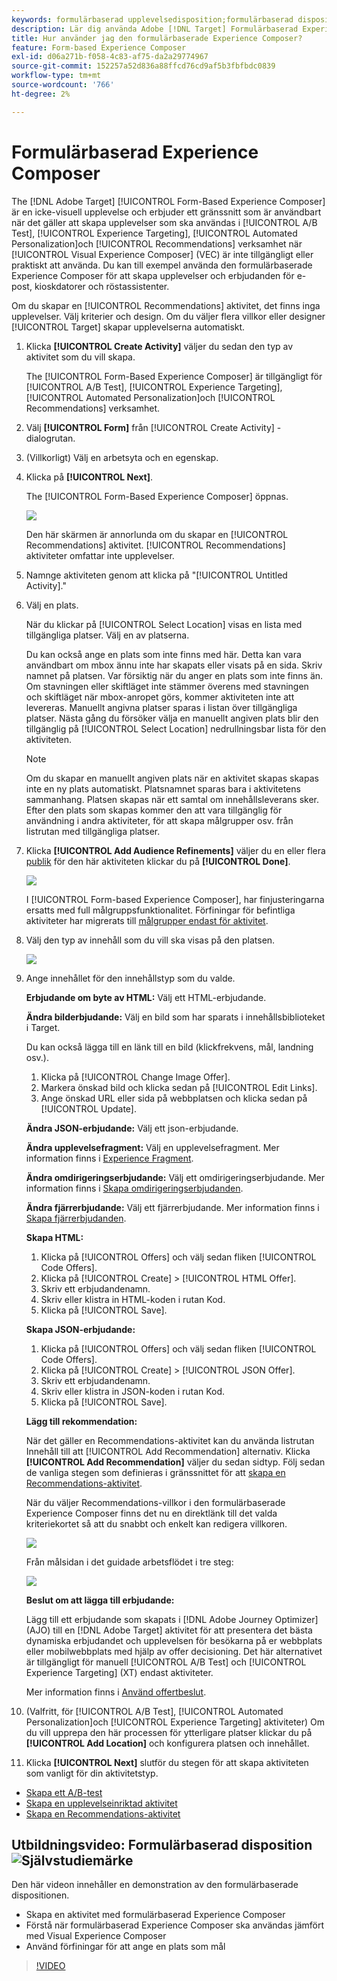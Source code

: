 ```yaml
---
keywords: formulärbaserad upplevelsedisposition;formulärbaserad disposition;förbättringar
description: Lär dig använda Adobe [!DNL Target] Formulärbaserad Experience Composer för att skapa icke-visuella upplevelser. Använd den här dispositionen när VEC inte är tillgängligt eller inte är praktiskt att använda.
title: Hur använder jag den formulärbaserade Experience Composer?
feature: Form-based Experience Composer
exl-id: d06a271b-f058-4c83-af75-da2a29774967
source-git-commit: 152257a52d836a88ffcd76cd9af5b3fbfbdc0839
workflow-type: tm+mt
source-wordcount: '766'
ht-degree: 2%

---
```


# Formulärbaserad Experience Composer

The [!DNL Adobe Target] [!UICONTROL Form-Based Experience Composer] är en icke-visuell upplevelse och erbjuder ett gränssnitt som är användbart när det gäller att skapa upplevelser som ska användas i [!UICONTROL A/B Test], [!UICONTROL Experience Targeting], [!UICONTROL Automated Personalization]och [!UICONTROL Recommendations] verksamhet när [!UICONTROL Visual Experience Composer] (VEC) är inte tillgängligt eller praktiskt att använda. Du kan till exempel använda den formulärbaserade Experience Composer för att skapa upplevelser och erbjudanden för e-post, kioskdatorer och röstassistenter.

Om du skapar en [!UICONTROL Recommendations] aktivitet, det finns inga upplevelser. Välj kriterier och design. Om du väljer flera villkor eller designer [!UICONTROL Target] skapar upplevelserna automatiskt.

1. Klicka **[!UICONTROL Create Activity]** väljer du sedan den typ av aktivitet som du vill skapa.

   The [!UICONTROL Form-Based Experience Composer] är tillgängligt för [!UICONTROL A/B Test], [!UICONTROL Experience Targeting], [!UICONTROL Automated Personalization]och [!UICONTROL Recommendations] verksamhet.

1. Välj **[!UICONTROL Form]** från [!UICONTROL Create Activity] -dialogrutan.

1. (Villkorligt) Välj en arbetsyta och en egenskap.

1. Klicka på **[!UICONTROL Next]**.

   The [!UICONTROL Form-Based Experience Composer] öppnas.

   ![](assets/location_refinements.png)

   Den här skärmen är annorlunda om du skapar en [!UICONTROL Recommendations] aktivitet. [!UICONTROL Recommendations] aktiviteter omfattar inte upplevelser.

1. Namnge aktiviteten genom att klicka på &quot;[!UICONTROL Untitled Activity].&quot;
1. Välj en plats.

   När du klickar på [!UICONTROL Select Location] visas en lista med tillgängliga platser. Välj en av platserna.

   Du kan också ange en plats som inte finns med här. Detta kan vara användbart om mbox ännu inte har skapats eller visats på en sida. Skriv namnet på platsen. Var försiktig när du anger en plats som inte finns än. Om stavningen eller skiftläget inte stämmer överens med stavningen och skiftläget när mbox-anropet görs, kommer aktiviteten inte att levereras. Manuellt angivna platser sparas i listan över tillgängliga platser. Nästa gång du försöker välja en manuellt angiven plats blir den tillgänglig på [!UICONTROL Select Location] nedrullningsbar lista för den aktiviteten.

   >[!NOTE]
   >
   >Om du skapar en manuellt angiven plats när en aktivitet skapas skapas inte en ny plats automatiskt. Platsnamnet sparas bara i aktivitetens sammanhang. Platsen skapas när ett samtal om innehållsleverans sker. Efter den plats som skapas kommer den att vara tillgänglig för användning i andra aktiviteter, för att skapa målgrupper osv. från listrutan med tillgängliga platser.

1. Klicka **[!UICONTROL Add Audience Refinements]** väljer du en eller flera [publik](/help/main/c-target/target.md#concept_A782F8481A5041EBA75103CB26376522) för den här aktiviteten klickar du på **[!UICONTROL Done]**.

   ![](assets/location_refinements_2.png)

   I [!UICONTROL Form-based Experience Composer], har finjusteringarna ersatts med full målgruppsfunktionalitet. Förfiningar för befintliga aktiviteter har migrerats till [målgrupper endast för aktivitet](/help/main/c-target/creating-activity-only-audience.md#concept_A6BADCF530ED4AE1852E677FEBE68483).

1. Välj den typ av innehåll som du vill ska visas på den platsen.

   ![](assets/form_content.png)

1. Ange innehållet för den innehållstyp som du valde.

   **Erbjudande om byte av HTML:** Välj ett HTML-erbjudande.

   **Ändra bilderbjudande:** Välj en bild som har sparats i innehållsbiblioteket i Target.

   Du kan också lägga till en länk till en bild (klickfrekvens, mål, landning osv.).

   1. Klicka på [!UICONTROL Change Image Offer].
   1. Markera önskad bild och klicka sedan på [!UICONTROL Edit Links].
   1. Ange önskad URL eller sida på webbplatsen och klicka sedan på [!UICONTROL Update].

   **Ändra JSON-erbjudande:** Välj ett json-erbjudande.

   **Ändra upplevelsefragment:** Välj en upplevelsefragment. Mer information finns i [Experience Fragment](/help/main/c-experiences/c-manage-content/aem-experience-fragments.md).

   **Ändra omdirigeringserbjudande:** Välj ett omdirigeringserbjudande. Mer information finns i [Skapa omdirigeringserbjudanden](/help/main/c-experiences/c-manage-content/offer-redirect.md).

   **Ändra fjärrerbjudande:** Välj ett fjärrerbjudande. Mer information finns i [Skapa fjärrerbjudanden](/help/main/c-experiences/c-manage-content/about-remote-offers.md).

   **Skapa HTML:**

   1. Klicka på [!UICONTROL Offers] och välj sedan fliken [!UICONTROL Code Offers].
   1. Klicka på [!UICONTROL Create] > [!UICONTROL HTML Offer].
   1. Skriv ett erbjudandenamn.
   1. Skriv eller klistra in HTML-koden i rutan Kod.
   1. Klicka på [!UICONTROL Save].

   **Skapa JSON-erbjudande:**

   1. Klicka på [!UICONTROL Offers] och välj sedan fliken [!UICONTROL Code Offers].
   1. Klicka på [!UICONTROL Create] > [!UICONTROL JSON Offer].
   1. Skriv ett erbjudandenamn.
   1. Skriv eller klistra in JSON-koden i rutan Kod.
   1. Klicka på [!UICONTROL Save].

   **Lägg till rekommendation:**

   När det gäller en Recommendations-aktivitet kan du använda listrutan Innehåll till att [!UICONTROL Add Recommendation] alternativ. Klicka **[!UICONTROL Add Recommendation]** väljer du sedan sidtyp. Följ sedan de vanliga stegen som definieras i gränssnittet för att [skapa en Recommendations-aktivitet](/help/main/c-recommendations/t-create-recs-activity/create-recs-activity.md).

   När du väljer Recommendations-villkor i den formulärbaserade Experience Composer finns det nu en direktlänk till det valda kriteriekortet så att du snabbt och enkelt kan redigera villkoren.

   ![](assets/change_criteria.png)

   Från målsidan i det guidade arbetsflödet i tre steg:

   ![](assets/change_criteria_2.png)

   **Beslut om att lägga till erbjudande:**

   Lägg till ett erbjudande som skapats i [!DNL Adobe Journey Optimizer] (AJO) till en [!DNL Adobe Target] aktivitet för att presentera det bästa dynamiska erbjudandet och upplevelsen för besökarna på er webbplats eller mobilwebbplats med hjälp av offer decisioning. Det här alternativet är tillgängligt för manuell [!UICONTROL A/B Test] och [!UICONTROL Experience Targeting] (XT) endast aktiviteter.

   Mer information finns i [Använd offertbeslut](/help/main/c-integrating-target-with-mac/ajo/offer-decision.md).

1. (Valfritt, för [!UICONTROL A/B Test], [!UICONTROL Automated Personalization]och [!UICONTROL Experience Targeting] aktiviteter) Om du vill upprepa den här processen för ytterligare platser klickar du på **[!UICONTROL Add Location]** och konfigurera platsen och innehållet.
1. Klicka **[!UICONTROL Next]** slutför du stegen för att skapa aktiviteten som vanligt för din aktivitetstyp.

* [Skapa ett A/B-test](/help/main/c-activities/t-test-ab/t-test-create-ab/test-create-ab.md)
* [Skapa en upplevelseinriktad aktivitet](/help/main/c-activities/t-experience-target/t-xt-create/xt-create.md#task_D6B3429AC31549E1A70EDF04B3DDC765)
* [Skapa en Recommendations-aktivitet](/help/main/c-recommendations/t-create-recs-activity/create-recs-activity.md#task_6874328773C64C44A73F0A130AD3F96F)

## Utbildningsvideo: Formulärbaserad disposition ![Självstudiemärke](/help/main/assets/tutorial.png)

Den här videon innehåller en demonstration av den formulärbaserade dispositionen.

* Skapa en aktivitet med formulärbaserad Experience Composer
* Förstå när formulärbaserad Experience Composer ska användas jämfört med Visual Experience Composer
* Använd förfiningar för att ange en plats som mål

>[!VIDEO](https://video.tv.adobe.com/v/17390)
